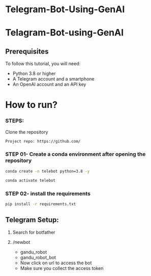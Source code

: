 # Telegram-Bot-Using-GenAI

# Telagram-Bot-using-GenAI


## Prerequisites

To follow this tutorial, you will need:

- Python 3.8 or higher
- A Telegram account and a smartphone
- An OpenAI account and an API key



# How to run?
### STEPS:

Clone the repository

```bash
Project repo: https://github.com/
```
### STEP 01- Create a conda environment after opening the repository

```bash
conda create -n telebot python=3.8 -y
```

```bash
conda activate telebot
```


### STEP 02- install the requirements
```bash
pip install -r requirements.txt
```
## Telegram Setup:

1. Search for botfather
2. /newbot
   - gandu_robot
   - gandu_robot_bot

   * Now click on url to access the bot
   * Make sure you collect the access token

